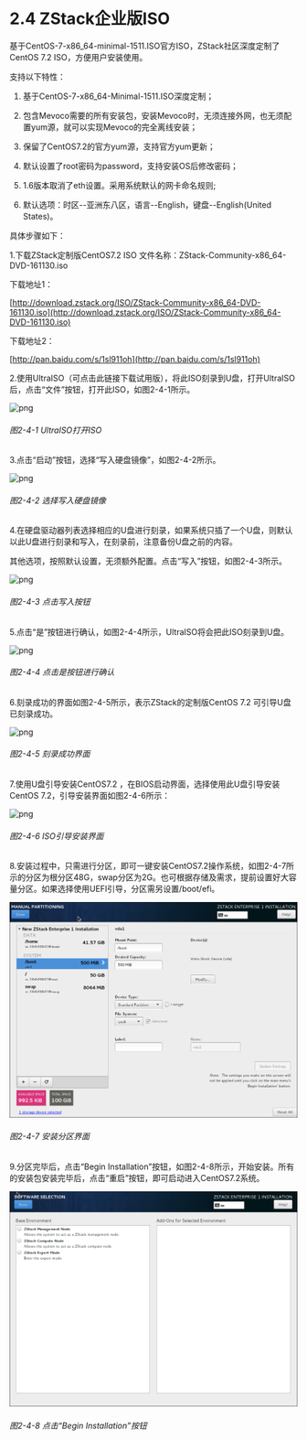 # 2.4 ZStack企业版ISO

基于CentOS-7-x86_64-minimal-1511.ISO官方ISO，ZStack社区深度定制了CentOS 7.2 ISO，方便用户安装使用。

支持以下特性：

1. 基于CentOS-7-x86_64-Minimal-1511.ISO深度定制；

2. 包含Mevoco需要的所有安装包，安装Mevoco时，无须连接外网，也无须配置yum源，就可以实现Mevoco的完全离线安装；

3. 保留了CentOS7.2的官方yum源，支持官方yum更新；

4. 默认设置了root密码为password，支持安装OS后修改密码；

5. 1.6版本取消了eth设置。采用系统默认的网卡命名规则;

6. 默认选项：时区--亚洲东八区，语言--English，键盘--English(United States)。

具体步骤如下：


1.下载ZStack定制版CentOS7.2 ISO
文件名称：ZStack-Community-x86_64-DVD-161130.iso

下载地址1：

[http://download.zstack.org/ISO/ZStack-Community-x86_64-DVD-161130.iso](http://download.zstack.org/ISO/ZStack-Community-x86_64-DVD-161130.iso)

下载地址2：

[http://pan.baidu.com/s/1sl911oh](http://pan.baidu.com/s/1sl911oh)

2.使用UltraISO（可点击此链接下载试用版），将此ISO刻录到U盘，打开UltraISO后，点击“文件”按钮，打开此ISO，如图2-4-1所示。

![png](../images/2-4-1.png "图2-4-1 UltraISO打开ISO")
###### 图2-4-1 UltraISO打开ISO 
  
3.点击“启动”按钮，选择“写入硬盘镜像”，如图2-4-2所示。

![png](../images/2-4-2.png )
###### 图2-4-2 选择写入硬盘镜像
 

4.在硬盘驱动器列表选择相应的U盘进行刻录，如果系统只插了一个U盘，则默认以此U盘进行刻录和写入，在刻录前，注意备份U盘之前的内容。

其他选项，按照默认设置，无须额外配置。点击“写入”按钮，如图2-4-3所示。

![png](../images/2-4-3.png "图2-4-3 点击写入按钮")
###### 图2-4-3 点击写入按钮

5.点击“是”按钮进行确认，如图2-4-4所示，UltraISO将会把此ISO刻录到U盘。

![png](../images/2-4-4.png "图2-4-4 点击是按钮进行确认")
###### 图2-4-4 点击是按钮进行确认

6.刻录成功的界面如图2-4-5所示，表示ZStack的定制版CentOS 7.2 可引导U盘已刻录成功。

![png](../images/2-4-3.png "图2-4-5 刻录成功界面") 
###### 图2-4-5 刻录成功界面

7.使用U盘引导安装CentOS7.2 ，在BIOS启动界面，选择使用此U盘引导安装CentOS 7.2，引导安装界面如图2-4-6所示：

![png](../images/2-4-3.png "图2-4-6 ISO引导安装界面") 
###### 图2-4-6 ISO引导安装界面

8.安装过程中，只需进行分区，即可一键安装CentOS7.2操作系统，如图2-4-7所示的分区为根分区48G，swap分区为2G。也可根据存储及需求，提前设置好大容量分区。如果选择使用UEFI引导，分区需另设置/boot/efi。

![png](../images/2-4-7.png "图2-4-7 安装分区界面") 
###### 图2-4-7 安装分区界面

9.分区完毕后，点击“Begin Installation”按钮，如图2-4-8所示，开始安装。所有的安装包安装完毕后，点击“重启”按钮，即可启动进入CentOS7.2系统。

![png](../images/2-4-8.png "图2-4-8  点击“Begin Installation”按钮") 
###### 图2-4-8 点击“Begin Installation”按钮

